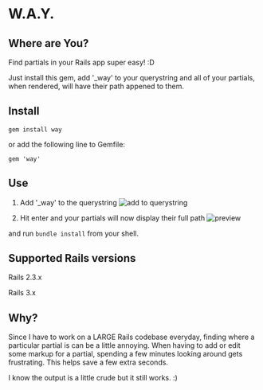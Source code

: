 W.A.Y.
======
Where are You?
--------------

Find partials in your Rails app super easy! :D

Just install this gem, add '_way' to your querystring and all of your partials, when rendered, will have their path appened to them.

Install
-------

```shell
gem install way
```
or add the following line to Gemfile:

```shell
gem 'way'
```

Use
---

1. Add '_way' to the querystring
![add to querystring](https://s3.amazonaws.com/kittypizza/way-toolbar.png)

2. Hit enter and your partials will now display their full path
![preview](https://s3.amazonaws.com/kittypizza/way-preview.png)

and run `bundle install` from your shell.

Supported Rails versions
------------------------

Rails 2.3.x

Rails 3.x

Why?
---

Since I have to work on a LARGE Rails codebase everyday, finding where a
particular partial is can be a little annoying. When having to add or
edit some markup for a partial, spending a few minutes looking around gets
frustrating. This helps save a few extra seconds.

I know the output is a little crude but it still works. :)
